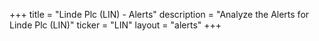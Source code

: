 +++
title = "Linde Plc (LIN) - Alerts"
description = "Analyze the Alerts for Linde Plc (LIN)"
ticker = "LIN"
layout = "alerts"
+++

